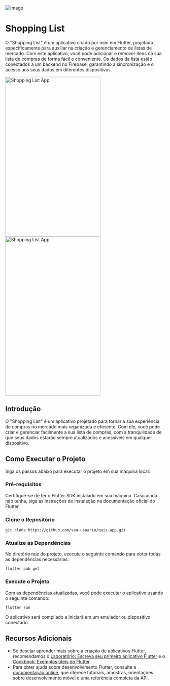 ![image](https://github.com/saak01/ShoppingList-Flutter/assets/86193726/4902f6e0-b106-46b4-b486-2fefb1ea6bad)<h1>Shopping List</h1>

O "Shopping List" é um aplicativo criado por mim em Flutter, projetado especificamente para auxiliar na criação e gerenciamento de listas de mercado. Com este aplicativo, você pode adicionar e remover itens na sua lista de compras de forma fácil e conveniente. Os dados da lista estão conectados a um backend no Firebase, garantindo a sincronização e o acesso aos seus dados em diferentes dispositivos.

 <img align="center" alt="Shopping List App" height="500" width="300" src="https://i.imgur.com/NFgN66G.png">
 <img align="center" alt="Shopping List App" height="500" width="300" src="https://i.imgur.com/QrFay9X.png">


 <h2>Introdução</h2>
  <p>O "Shopping List" é um aplicativo projetado para tornar a sua experiência de compras no mercado mais organizada e eficiente. Com ele, você pode criar e gerenciar facilmente a sua lista de compras, com a tranquilidade de que seus dados estarão sempre atualizados e acessíveis em qualquer dispositivo.</p>
  <h2>Como Executar o Projeto</h2>
  <p>Siga os passos abaixo para executar o projeto em sua máquina local:</p>
  <h3>Pré-requisitos</h3>
  <p>Certifique-se de ter o Flutter SDK instalado em sua máquina. Caso ainda não tenha, siga as instruções de instalação na documentação oficial do Flutter.</p>
  <h3>Clone o Repositório</h3>
  <pre><code>git clone https://github.com/seu-usuario/quiz-app.git</code></pre>
  <h3>Atualize as Dependências</h3>
  <p>No diretório raiz do projeto, execute o seguinte comando para obter todas as dependências necessárias:</p>
  <pre><code>flutter pub get</code></pre>
  <h3>Execute o Projeto</h3>
  <p>Com as dependências atualizadas, você pode executar o aplicativo usando o seguinte comando:</p>
  <pre><code>flutter run</code></pre>
  <p>O aplicativo será compilado e iniciará em um emulador ou dispositivo conectado.</p>
  <h2>Recursos Adicionais</h2>
  <ul>
    <li>Se desejar aprender mais sobre a criação de aplicativos Flutter, recomendamos o <a href="https://docs.flutter.dev/get-started/codelab">Laboratório: Escreva seu primeiro aplicativo Flutter</a> e o <a href="https://docs.flutter.dev/cookbook">Cookbook: Exemplos úteis do Flutter</a>.</li>
    <li>Para obter ajuda sobre desenvolvimento Flutter, consulte a <a href="https://docs.flutter.dev/">documentação online</a>, que oferece tutoriais, amostras, orientações sobre desenvolvimento móvel e uma referência completa da API.</li>
  </ul>
